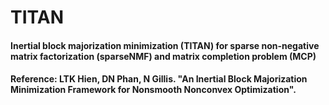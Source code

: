 # TITAN
#### Inertial block majorization minimization (TITAN) for sparse non-negative matrix factorization (sparseNMF) and matrix completion problem (MCP)
#### Reference: LTK Hien, DN Phan, N Gillis. "An Inertial Block Majorization Minimization Framework for Nonsmooth Nonconvex  Optimization".
